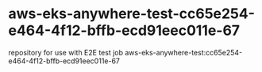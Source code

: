 # aws-eks-anywhere-test-cc65e254-e464-4f12-bffb-ecd91eec011e-67
repository for use with E2E test job aws-eks-anywhere-test:cc65e254-e464-4f12-bffb-ecd91eec011e-67
